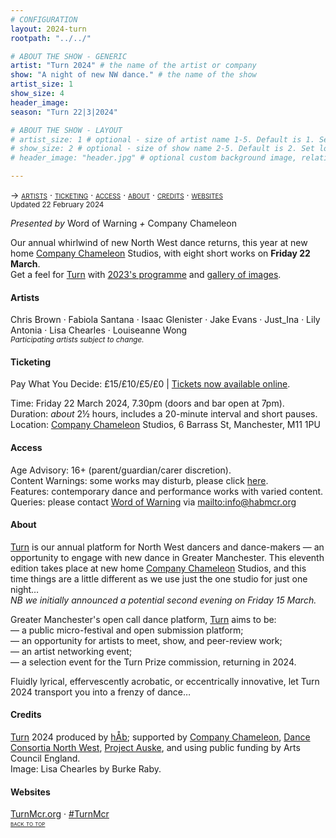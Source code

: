 ```yaml
---
# CONFIGURATION
layout: 2024-turn
rootpath: "../../"

# ABOUT THE SHOW - GENERIC
artist: "Turn 2024" # the name of the artist or company
show: "A night of new NW dance." # the name of the show
artist_size: 1
show_size: 4
header_image:  
season: "Turn 22|3|2024"

# ABOUT THE SHOW - LAYOUT
# artist_size: 1 # optional - size of artist name 1-5. Default is 1. Set longer names to lower values
# show_size: 2 # optional - size of show name 2-5. Default is 2. Set longer names to lower values
# header_image: "header.jpg" # optional custom background image, relative to current page

---
```

<span style='font-variant: small-caps'>→ [artists](/current/2024-turn/#artists) · [ticketing](/current/2024-turn/#ticketing) · [access](/current/2024-turn/#access) · [about](/current/2024-turn/#about) · [credits](/current/2024-turn/#credits) · [websites](/current/2024-turn/#websites)</span><br><small>Updated 22 February 2024</small>        
        
*Presented by* Word of Warning *+* Company Chameleon        
        
Our annual whirlwind of new North West dance returns, this year at new home <a href="https://companychameleon.com" target="_blank">Company Chameleon</a> Studios, with eight short works on **Friday 22 March**.<br>Get a feel for [Turn](/hab/turn) with [2023's programme](/archive/2023-turn/programme) and [gallery of images](/galleries/2023-turn).        
        
#### Artists         
Chris Brown · Fabiola Santana · Isaac Glenister · Jake Evans · Just_Ina · Lily Antonia · Lisa Chearles · Louiseanne Wong<br><small>*Participating artists subject to change.*</small>         
         
#### Ticketing         
Pay What You Decide: £15/£10/£5/£0 | <a href="https://eventbrite.com/e/turn-2024-tickets-837457657397" target="_blank">Tickets now available online</a>.         
         
Time: Friday 22 March 2024, 7.30pm (doors and bar open at 7pm).<br>Duration: *about* 2½ hours, includes a 20-minute interval and short pauses.<br>Location: <a href="https://companychameleon.com" target="_blank">Company Chameleon</a> Studios, 6 Barrass St, Manchester, M11 1PU         
        
#### Access         
Age Advisory: 16+ (parent/guardian/carer discretion).<br>Content Warnings: some works may disturb, please click [here](/warnings).<br>Features: contemporary dance and performance works with varied content.<br>Queries: please contact [Word of Warning](/) via <mailto:info@habmcr.org>        
         
#### About         
[Turn](/hab/turn) is our annual platform for North West dancers and dance-makers — an opportunity to engage with new dance in Greater Manchester. This eleventh edition takes place at new home <a href="https://companychameleon.com" target="_blank">Company Chameleon</a> Studios, and this time things are a little different as we use just the one studio for just one night…<br>*NB we initially announced a potential second evening on Friday 15 March.*         
        
Greater Manchester's open call dance platform, [Turn](/hab/turn) aims to be:<br>— a public micro-festival and open submission platform;<br>— an opportunity for artists to meet, show, and peer-review work;<br>— an artist networking event;<br>— a selection event for the Turn Prize commission, returning in 2024.         
        
Fluidly lyrical, effervescently acrobatic, or eccentrically innovative, let Turn 2024 transport you into a frenzy of dance…        
        
#### Credits                 
[Turn](/hab/turn) 2024 produced by [hÅb](/hab); supported by <a href="https://companychameleon.com" target="_blank">Company Chameleon</a>, <a href="https://danceconsortianorthwest.org" target="_blank">Dance Consortia North West</a>, <a href="https://projectauske.com" target="_blank">Project Auske</a>, and using public funding by Arts Council England.<br>Image: Lisa Chearles by Burke Raby.        
        
#### Websites         
<a href="https://turnmcr.org" target="_blank">TurnMcr.org</a> · <a href="https://twitter.com/hashtag/TurnMcr" target="_blank">#TurnMcr</a>               
<small><span style='font-variant: small-caps'>[back to top](/current/2024-turn)</span></small>
